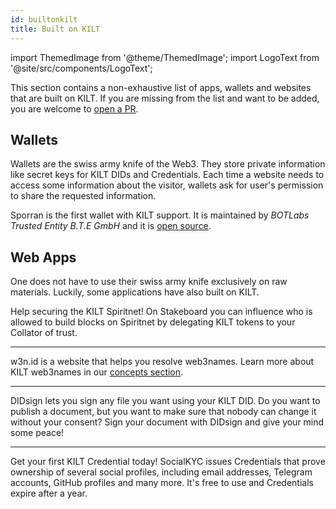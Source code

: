 ```yaml
---
id: builtonkilt
title: Built on KILT
---
```


import ThemedImage from '@theme/ThemedImage';
import LogoText from '@site/src/components/LogoText';

This section contains a non-exhaustive list of apps, wallets and websites that are built on KILT.
If you are missing from the list and want to be added, you are welcome to [open a PR](https://github.com/KILTprotocol/docs/edit/develop/docs/develop/05_builtonkilt.md).

## Wallets

Wallets are the swiss army knife of the Web3.
They store private information like secret keys for KILT DIDs and Credentials.
Each time a website needs to access some information about the visitor, wallets ask for user's permission to share the requested information.

<LogoText
    linkTo='https://sporran.org'
    srcLight='/img/showcase/sporran_light.svg'
    srcDark='/img/showcase/sporran_dark.svg'
    width='90'
    alt='bte-sporran-wallet-logo'>
    Sporran is the first wallet with KILT support.
    It is maintained by _BOTLabs Trusted Entity B.T.E GmbH_ and it is [open source](https://github.com/BTE-Trusted-Entity/sporran-extension).
</LogoText>

## Web Apps

One does not have to use their swiss army knife exclusively on raw materials.
Luckily, some applications have also built on KILT.

<LogoText
    linkTo='https://stakeboard.kilt.io/'
    srcLight='/img/showcase/stakeboard_light.svg'
    srcDark='/img/showcase/stakeboard_dark.svg'
    width='180'
    alt='bte-stakeboard-logo'>
    Help securing the KILT Spiritnet!
    On Stakeboard you can influence who is allowed to build blocks on Spiritnet by delegating KILT tokens to your Collator of trust.
</LogoText>

---

<LogoText
    linkTo='https://w3n.id'
    srcLight='/img/showcase/w3n_light.svg'
    srcDark='/img/showcase/w3n_dark.svg'
    width='80'
    alt='bte-w3n-id-logo'>
    w3n.id is a website that helps you resolve web3names.
    Learn more about KILT web3names in our [concepts section](../concepts/03_web3names.md).
</LogoText>

---

<LogoText
    linkTo='https://didsign.io/'
    srcLight='/img/showcase/didsign_light.svg'
    srcDark='/img/showcase/didsign_dark.svg'
    width='140'
    alt='bte-didsign-logo'>
    DIDsign lets you sign any file you want using your KILT DID.
    Do you want to publish a document, but you want to make sure that nobody can change it without your consent?
    Sign your document with DIDsign and give your mind some peace!
</LogoText>

---

<LogoText
    linkTo='https://socialkyc.io/'
    srcLight='/img/showcase/skyc_light.svg'
    srcDark='/img/showcase/skyc_dark.svg'
    width='110'
    alt='bte-socialkyc-logo'>
    Get your first KILT Credential today!
    SocialKYC issues Credentials that prove ownership of several social profiles, including email addresses, Telegram accounts, GitHub profiles and many more.
    It's free to use and Credentials expire after a year.
</LogoText>
